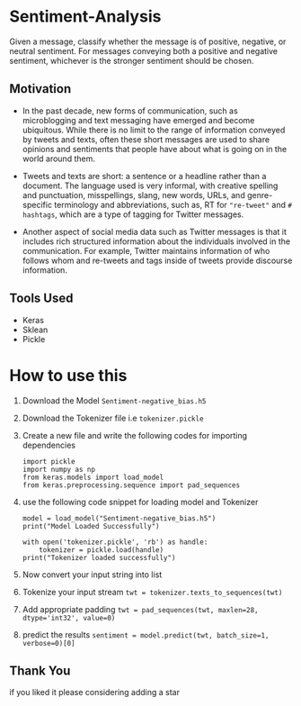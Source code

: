 # Sentiment-Analysis
 Given a message, classify whether the message is of positive, negative, or neutral
sentiment. For messages conveying both a positive and negative sentiment,
whichever is the stronger sentiment should be chosen.

## Motivation
- In the past decade, new forms of communication, such as microblogging and text messaging have emerged and
become ubiquitous. While there is no limit to the range of information conveyed by tweets and texts, often these
short messages are used to share opinions and sentiments that people have about what is going on in the world
around them.

- Tweets and texts are short: a sentence or a headline rather than a document. The language used is very informal,
with creative spelling and punctuation, misspellings, slang, new words, URLs, and genre-specific terminology and
abbreviations, such as, RT for `"re-tweet"` and `# hashtags`, which are a type of tagging for Twitter messages.

- Another aspect of social media data such as Twitter messages is that it includes rich structured information about
the individuals involved in the communication. For example, Twitter maintains information of who follows whom
and re-tweets and tags inside of tweets provide discourse information.

## Tools Used
- Keras
- Sklean
- Pickle

# How to use this 

1. Download the Model `Sentiment-negative_bias.h5` 
2. Download the Tokenizer file i.e `tokenizer.pickle`

3. Create a new file and write the following codes for importing dependencies

    ```
    import pickle
    import numpy as np
    from keras.models import load_model
    from keras.preprocessing.sequence import pad_sequences 
    ```

4. use the following code snippet for loading model and Tokenizer
    ```
    model = load_model("Sentiment-negative_bias.h5")
    print("Model Loaded Successfully")
    ```
    
    ```
    with open('tokenizer.pickle', 'rb') as handle:
        tokenizer = pickle.load(handle)
    print("Tokenizer loaded successfully")
    ```

5. Now convert your input string into list
6. Tokenize your input stream
    `twt = tokenizer.texts_to_sequences(twt)`
    
7. Add appropriate padding 
    `twt = pad_sequences(twt, maxlen=28, dtype='int32', value=0)`
8. predict the results 
    `sentiment = model.predict(twt, batch_size=1, verbose=0)[0]`
    
## Thank You 
if you liked it please considering adding a star
 